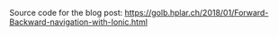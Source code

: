 Source code for the blog post: https://golb.hplar.ch/2018/01/Forward-Backward-navigation-with-Ionic.html
